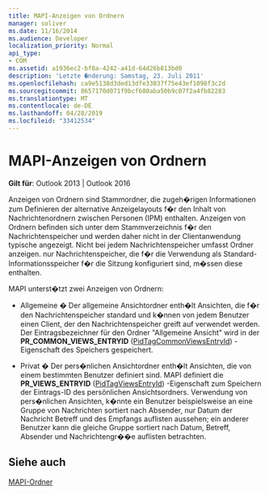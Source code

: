 ```yaml
---
title: MAPI-Anzeigen von Ordnern
manager: soliver
ms.date: 11/16/2014
ms.audience: Developer
localization_priority: Normal
api_type:
- COM
ms.assetid: a1936ec2-bf8a-4242-a41d-64d26b813bd0
description: 'Letzte �nderung: Samstag, 23. Juli 2011'
ms.openlocfilehash: ca9e5138d3ded13dfe33037f75e43ef1098f3c2d
ms.sourcegitcommit: 8657170d071f9bcf680aba50b9c07f2a4fb82283
ms.translationtype: MT
ms.contentlocale: de-DE
ms.lasthandoff: 04/28/2019
ms.locfileid: "33412534"
---
```

# <a name="mapi-view-folders"></a>MAPI-Anzeigen von Ordnern

  
  
**Gilt für**: Outlook 2013 | Outlook 2016 
  
Anzeigen von Ordnern sind Stammordner, die zugeh�rigen Informationen zum Definieren der alternative Anzeigelayouts f�r den Inhalt von Nachrichtenordnern zwischen Personen (IPM) enthalten. Anzeigen von Ordnern befinden sich unter dem Stammverzeichnis f�r den Nachrichtenspeicher und werden daher nicht in der Clientanwendung typische angezeigt. Nicht bei jedem Nachrichtenspeicher umfasst Ordner anzeigen. nur Nachrichtenspeicher, die f�r die Verwendung als Standard-Informationsspeicher f�r die Sitzung konfiguriert sind, m�ssen diese enthalten.  
  
MAPI unterst�tzt zwei Anzeigen von Ordnern:
  
- Allgemeine � Der allgemeine Ansichtordner enth�lt Ansichten, die f�r den Nachrichtenspeicher standard und k�nnen von jedem Benutzer einen Client, der den Nachrichtenspeicher greift auf verwendet werden. Der Eintragsbezeichner für den Ordner "Allgemeine Ansicht" wird in der **PR_COMMON_VIEWS_ENTRYID** ([PidTagCommonViewsEntryId](pidtagcommonviewsentryid-canonical-property.md)) -Eigenschaft des Speichers gespeichert.
    
- Privat � Der pers�nlichen Ansichtordner enth�lt Ansichten, die von einem bestimmten Benutzer definiert sind. MAPI definiert die **PR_VIEWS_ENTRYID** ([PidTagViewsEntryId](pidtagviewsentryid-canonical-property.md)) -Eigenschaft zum Speichern der Eintrags-ID des persönlichen Ansichtsordners. Verwendung von pers�nlichen Ansichten, k�nnte ein Benutzer beispielsweise an eine Gruppe von Nachrichten sortiert nach Absender, nur Datum der Nachricht Betreff und des Empfangs auflisten aussehen; ein anderer Benutzer kann die gleiche Gruppe sortiert nach Datum, Betreff, Absender und Nachrichtengr��e auflisten betrachten.
    
## <a name="see-also"></a>Siehe auch



[MAPI-Ordner](mapi-folders.md)

